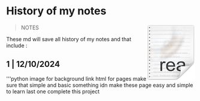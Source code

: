 
# History of my notes 
> NOTES
> <img src="icon.png" align="right"/>

These md will save all history of my notes and that include :


## 1 | 12/10/2024
'''python
image for background link
html for pages
make sure that simple and basic
something idn
make these page easy and simple to learn
last one complete this project




